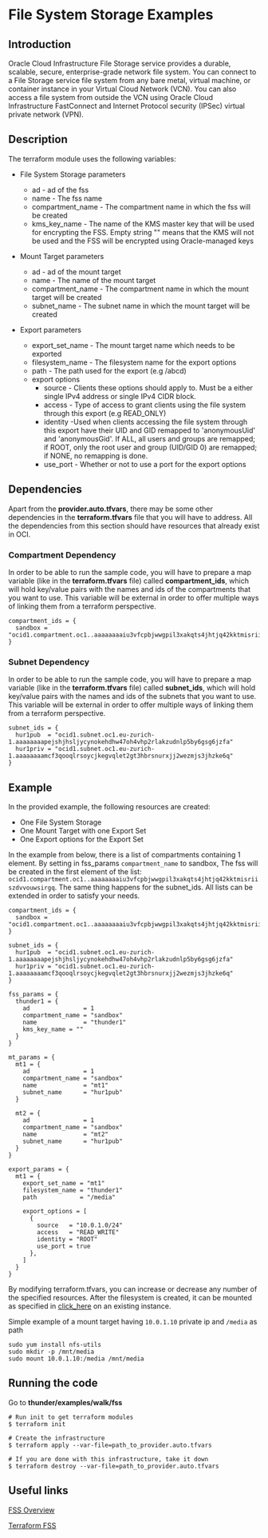 # File System Storage Examples

## Introduction
Oracle Cloud Infrastructure File Storage service provides a durable, scalable, secure, enterprise-grade network file system. You can connect to a File Storage service file system from any bare metal, virtual machine, or container instance in your Virtual Cloud Network (VCN). You can also access a file system from outside the VCN using Oracle Cloud Infrastructure FastConnect and Internet Protocol security (IPSec) virtual private network (VPN).

## Description

The terraform module uses the following variables:

* File System Storage parameters
    * ad - ad of the fss
    * name - The fss name
    * compartment_name - The compartment name in which the fss will be created
    * kms\_key\_name - The name of the KMS master key that will be used for encrypting the FSS. Empty string "" means that the KMS will not be used and the FSS will be encrypted using Oracle-managed keys
  
* Mount Target parameters
    * ad - ad of the mount target
    * name - The name of the mount target
    * compartment_name - The compartment name in which the mount target will be created
    * subnet_name - The subnet name in which the mount target will be created

* Export parameters
    * export\_set\_name - The mount target name which needs to be exported
    * filesystem_name - The filesystem name for the export options
    * path - The path used for the export (e.g /abcd)
    * export options
      * source - Clients these options should apply to. Must be a either single IPv4 address or single IPv4 CIDR block.
      * access - Type of access to grant clients using the file system through this export (e.g READ_ONLY)
      * identity -Used when clients accessing the file system through this export have their UID and GID remapped to 'anonymousUid' and 'anonymousGid'. If ALL, all users and groups are remapped; if ROOT, only the root user and group (UID/GID 0) are remapped; if NONE, no remapping is done. 
      * use_port - Whether or not to use a port for the export options


## Dependencies
Apart from the **provider.auto.tfvars**, there may be some other dependencies in the **terraform.tfvars** file that you will have to address.
All the dependencies from this section should have resources that already exist in OCI.

### Compartment Dependency
In order to be able to run the sample code, you will have to prepare a map variable (like in the **terraform.tfvars** file) called **compartment\_ids**, which will hold key/value pairs with the names and ids of the compartments that you want to use.
This variable will be external in order to offer multiple ways of linking them from a terraform perspective.

```
compartment_ids = {
  sandbox = "ocid1.compartment.oc1..aaaaaaaaiu3vfcpbjwwgpil3xakqts4jhtjq42kktmisriiszdvvouwsirgq"
}
```

### Subnet Dependency
In order to be able to run the sample code, you will have to prepare a map variable (like in the **terraform.tfvars** file) called **subnet\_ids**, which will hold key/value pairs with the names and ids of the subnets that you want to use.
This variable will be external in order to offer multiple ways of linking them from a terraform perspective.

```
subnet_ids = {
  hur1pub  = "ocid1.subnet.oc1.eu-zurich-1.aaaaaaaapejshjhsljycynokehdhw47oh4vhp2rlakzudnlp5by6gsg6jzfa"
  hur1priv = "ocid1.subnet.oc1.eu-zurich-1.aaaaaaaamcf3qooqlrsoycjkegvqlet2gt3hbrsnurxjj2wezmjs3jhzke6q"
}
```

## Example
In the provided example, the following resources are created: 
* One File System Storage
* One Mount Target with one Export Set 
* One Export options for the Export Set


In the example from below, there is a list of compartments containing 1 element. By setting in fss\_params `compartment_name` to sandbox, The fss will be created in the first element of the list: `ocid1.compartment.oc1..aaaaaaaaiu3vfcpbjwwgpil3xakqts4jhtjq42kktmisriiszdvvouwsirgq`. The same thing happens for the subnet\_ids. All lists can be extended in order to satisfy your needs.


```
compartment_ids = {
  sandbox = "ocid1.compartment.oc1..aaaaaaaaiu3vfcpbjwwgpil3xakqts4jhtjq42kktmisriiszdvvouwsirgq"
}

subnet_ids = {
  hur1pub  = "ocid1.subnet.oc1.eu-zurich-1.aaaaaaaapejshjhsljycynokehdhw47oh4vhp2rlakzudnlp5by6gsg6jzfa"
  hur1priv = "ocid1.subnet.oc1.eu-zurich-1.aaaaaaaamcf3qooqlrsoycjkegvqlet2gt3hbrsnurxjj2wezmjs3jhzke6q"
}

fss_params = {
  thunder1 = {
    ad               = 1
    compartment_name = "sandbox"
    name             = "thunder1"
    kms_key_name = ""
  }
}

mt_params = {
  mt1 = {
    ad               = 1
    compartment_name = "sandbox"
    name             = "mt1"
    subnet_name      = "hur1pub"
  }

  mt2 = {
    ad               = 1
    compartment_name = "sandbox"
    name             = "mt2"
    subnet_name      = "hur1pub"
  }
}

export_params = {
  mt1 = {
    export_set_name = "mt1"
    filesystem_name = "thunder1"
    path            = "/media"

    export_options = [
      {
        source   = "10.0.1.0/24"
        access   = "READ_WRITE"
        identity = "ROOT"
        use_port = true
      },
    ]
  }
}

```

By modifying terraform.tfvars, you can increase or decrease any number of the specified resources.
After the filesystem is created, it can be mounted as specified in [click_here](https://docs.cloud.oracle.com/iaas/Content/File/Tasks/mountingfilesystems.htm) on an existing instance.

Simple example of a mount target having `10.0.1.10` private ip and `/media` as path

```
sudo yum install nfs-utils
sudo mkdir -p /mnt/media
sudo mount 10.0.1.10:/media /mnt/media
```

## Running the code

Go to **thunder/examples/walk/fss**
```
# Run init to get terraform modules
$ terraform init

# Create the infrastructure
$ terraform apply --var-file=path_to_provider.auto.tfvars

# If you are done with this infrastructure, take it down
$ terraform destroy --var-file=path_to_provider.auto.tfvars
```


## Useful links
[FSS Overview](https://docs.cloud.oracle.com/iaas/Content/File/Concepts/filestorageoverview.htm)

[Terraform FSS](https://www.terraform.io/docs/providers/oci/r/file_storage_file_system.html)
